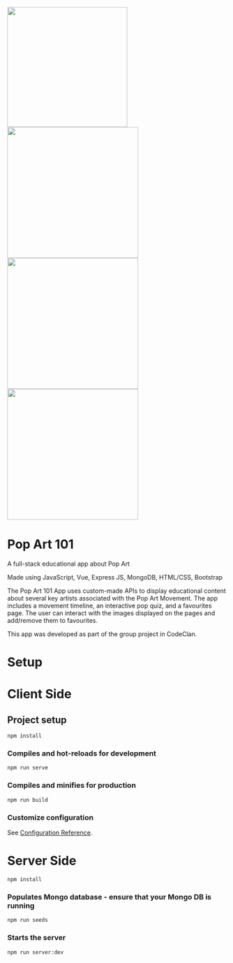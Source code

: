 <img src="https://github.com/EvgenyNazarovs/My-files/blob/master/pop-art-screenshots/pop_art_1.png" width="275"><img
src="https://github.com/EvgenyNazarovs/My-files/blob/master/pop-art-screenshots/pop_art_2.png" width="300"><img 
src="https://github.com/EvgenyNazarovs/My-files/blob/master/pop-art-screenshots/pop_art_3.png" width="300"><img 
src="https://github.com/EvgenyNazarovs/My-files/blob/master/pop-art-screenshots/pop_art_4.png" width="300">

# Pop Art 101

A full-stack educational app about Pop Art

Made using JavaScript, Vue, Express JS, MongoDB, HTML/CSS, Bootstrap

The Pop Art 101 App uses custom-made APIs to display educational content about several key artists associated with the Pop Art Movement.
The app includes a movement timeline, an interactive pop quiz, and a favourites page. The user can interact with the images displayed on the pages and add/remove them to favourites.

This app was developed as part of the group project in CodeClan.

# Setup

# Client Side

## Project setup
```
npm install
```

### Compiles and hot-reloads for development
```
npm run serve
```

### Compiles and minifies for production
```
npm run build
```

### Customize configuration
See [Configuration Reference](https://cli.vuejs.org/config/).

# Server Side

```
npm install
```
### Populates Mongo database - ensure that your Mongo DB is running
```
npm run seeds
```

### Starts the server
```
npm run server:dev
```



